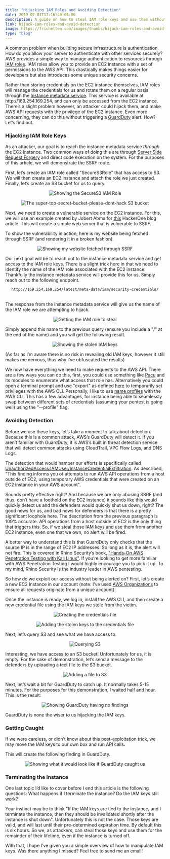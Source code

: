 ```yaml
---
title: "Hijacking IAM Roles and Avoiding Detection"
date: 2019-07-01T17:16:40-06:00
description: A guide on how to steal IAM role keys and use them without being detected
link: hijack-iam-roles-and-avoid-detection
image: https://frichetten.com/images/thumbs/hijack-iam-roles-and-avoid-detection
type: "blog"
---
```

<p>A common problem when building secure infrastructure is authentication. How do you allow your server to authenticate with other services securely? AWS provides a simple way to manage authentication to resources through <a href="https://docs.aws.amazon.com/AWSEC2/latest/UserGuide/iam-roles-for-amazon-ec2.html">IAM roles</a>. IAM roles allow you to provide an EC2 instance with a set of permissions to the AWS API. This drastically makes things easier for developers but also introduces some unique security concerns.</p><p>Rather than storing credentials on the EC2 instance themselves, IAM roles will manage the credentials for us and rotate them on a regular basis through the <a href="https://docs.aws.amazon.com/AWSEC2/latest/UserGuide/ec2-instance-metadata.html">Instance metadata service</a>. This service is available at http://169.254.169.254, and can only be accessed from the EC2 instance. There’s a slight problem however, an attacker could hijack them, and make AWS API requests with the privilege of the EC2 instance. Even more concerning, they can do this without triggering a <a href="https://aws.amazon.com/guardduty/">GuardDuty</a> alert. How? Let’s find out.</p><h3>Hijacking IAM Role Keys</h3><p>As an attacker, our goal is to reach the instance metadata service <i>through</i> the EC2 instance. Two common ways of doing this are through <a href="https://www.owasp.org/index.php/Server_Side_Request_Forgery">Server Side Request Forgery</a> and direct code execution on the system. For the purposes of this article, we will demonstrate the SSRF route.</p><p>First, let’s create an IAM role called "SecureS3Role" that has access to S3. We will then create an EC2 instance and attach the role we just created. Finally, let’s create an S3 bucket for us to query.</p><p style="text-align:center"><img src="/images/blog/hijack-iam-roles-and-avoid-detection/create_s3.png" alt="Showing the SecureS3 IAM Role" style="max-width:95%" class="img-responsive" /></p><p style="text-align:center"><img src="/images/blog/hijack-iam-roles-and-avoid-detection/s3_bucket.png" alt="The super-top-secret-bucket-please-dont-hack S3 bucket" style="max-width:95%"/></p><p>Next, we need to create a vulnerable service on the EC2 instance. For this, we will use an example created by Jobert Abma for <a href="https://www.hackerone.com/blog-How-To-Server-Side-Request-Forgery-SSRF">this</a> HackerOne blog article. This will create a simple web server that is vulnerable to SSRF.</p><p>To show the vulnerability in action, here is my website being fetched through SSRF (and rendering it in a broken fashion).</p><p style="text-align:center"><img src="/images/blog/hijack-iam-roles-and-avoid-detection/broken_website.png" alt="Showing my website fetched through SSRF" style="max-width:95%"/></p><p>Our next goal will be to reach out to the instance metadata service and get access to the IAM role keys. There is a slight trick here in that we need to identify the name of the IAM role associated with the EC2 instance. Thankfully the instance metadata service will provide this for us. Simply reach out to the following endpoint.</p><center><code>http://169.254.169.254/latest/meta-data/iam/security-credentials/</code></center><br><p>The response from the instance metadata service will give us the name of the IAM role we are attempting to hijack.</p><p style="text-align:center"><img src="/images/blog/hijack-iam-roles-and-avoid-detection/iam_role.png" alt="Getting the IAM role to steal" style="max-width:95%"/></p><p>Simply append this name to the previous query (ensure you include a "/" at the end of the name) and you will get the following result.</p><p style="text-align:center"><img src="/images/blog/hijack-iam-roles-and-avoid-detection/iam_keys.png" alt="Showing the stolen IAM keys" style="max-width:95%"/></p><p>(As far as I’m aware there is no risk in revealing old IAM keys, however it still makes me nervous, thus why I’ve obfuscated the results)</p><p>We now have everything we need to make requests to the AWS API. There are a few ways you can do this, first, you could use something like <a href="https://github.com/RhinoSecurityLabs/pacu">Pacu</a> and its modules to enumerate what access that role has. Alternatively you could open a terminal prompt and use "export" as defined <a href="https://docs.aws.amazon.com/IAM/latest/UserGuide/id_credentials_temp_use-resources.html">here</a> to temporarily set privileges with the AWS CLI. Personally, I like to use <a href="https://docs.aws.amazon.com/cli/latest/userguide/cli-configure-profiles.html">name profiles</a> with the AWS CLI. This has a few advantages, for instance being able to seamlessly swap between different sets of credentials (assuming your pentest is going well) using the "--profile" flag.</p><h3>Avoiding Detection</h3><p>Before we use these keys, let’s take a moment to talk about detection. Because this is a common attack, AWS’s GuardDuty will detect it. If you aren’t familiar with GuardDuty, it is AWS’s built in threat detection service that will detect common attacks using CloudTrail, VPC Flow Logs, and DNS Logs.</p><p>The detection that would hamper our efforts is specifically called <a href="https://docs.aws.amazon.com/guardduty/latest/ug/guardduty_unauthorized.html#unauthorized11" style="word-wrap:break-word">UnauthorizedAccess:IAMUser/InstanceCredentialExfiltration</a>. As described, "This finding informs you of attempts to run AWS API operations from a host outside of EC2, using temporary AWS credentials that were created on an EC2 instance in your AWS account".</p><p>Sounds pretty effective right? And because we are only abusing SSRF (and thus, don’t have a foothold on the EC2 instance) it sounds like this would quickly detect us and the defenders would quickly shut us down, right? The good news for us, and bad news for defenders is that there is a pretty significant loophole here. The description from the previous paragraph is 100% accurate. API operations from a host outside of EC2 is the only thing that triggers this. So, if we steal those IAM keys and use them from another EC2 instance, even one that we own, no alert will be fired.</p><p>A better way to understand this is that GuardDuty only checks that the source IP is in the range of EC2 IP addresses. So long as it is, the alert will not fire. This is covered in Rhino Security’s book, <a href="https://www.amazon.com/dp/1789136725/ref=cm_sw_r_cp_ep_dp_gJ0CBbVZQBR6Y">"Hands-On AWS Penetration Testing with Kali Linux"</a>. If you’re looking to get more familiar with AWS Penetration Testing I would highly encourage you to pick it up. To my mind, Rhino Security is the industry leader in AWS pentesting.</p><p>So how do we exploit our access without being alerted on? First, let’s create a new EC2 Instance in our account (note: I’ve used <a href="https://aws.amazon.com/organizations/">AWS Organizations</a> to ensure all requests originate from a unique account).</p><p>Once the instance is ready, we log in, install the AWS CLI, and then create a new credential file using the IAM keys we stole from the victim.</p><p style="text-align:center"><img src="/images/blog/hijack-iam-roles-and-avoid-detection/create_credentials.png" alt="Creating the credentials file" style="max-width:95%"/></p><p style="text-align:center"><img src="/images/blog/hijack-iam-roles-and-avoid-detection/add_keys.png" alt="Adding the stolen keys to the credentials file" style="max-width:95%"/></p><p>Next, let’s query S3 and see what we have access to.</p><p style="text-align:center"><img src="/images/blog/hijack-iam-roles-and-avoid-detection/query_s3.png" alt="Querying S3" style="max-width:95%"/></p><p>Interesting, we have access to an S3 bucket! Unfortunately for us, it is empty. For the sake of demonstration, let’s send a message to the defenders by uploading a text file to the S3 bucket.</p><p style="text-align:center"><img src="/images/blog/hijack-iam-roles-and-avoid-detection/send_message.png" alt="Adding a file to S3" style="max-width:95%"/></p><p>Next, let’s wait a bit for GuardDuty to catch up. It normally takes 5-15 minutes. For the purposes for this demonstration, I waited half and hour. This is the result:</p><p style="text-align:center"><img src="/images/blog/hijack-iam-roles-and-avoid-detection/no_findings.png" alt="Showing GuardDuty having no findings" style="max-width:95%"/></p><p>GuardDuty is none the wiser to us hijacking the IAM keys.</p><h3>Getting Caught</h3><p>If we were careless, or didn’t know about this post-exploitation trick, we may move the IAM keys to our own box and run API calls.</p><p>This will create the following finding in GuardDuty.</p><p style="text-align:center"><img src="/images/blog/hijack-iam-roles-and-avoid-detection/caught.png" alt="Showing what it would look like if GuardDuty caught us" style="max-width:95%"/></p><h3>Terminating the Instance</h3><p>One last topic I’d like to cover before I end this article is the following questions: What happens if I terminate the instance? Do the IAM keys still work?</p><p>Your instinct may be to think "If the IAM keys are tied to the instance, and I terminate the instance, then they should be invalidated shortly after the instance is shut down". Unfortunately this is not the case. Those keys are valid, and will last until their pre-determined expiration time. By default this is six hours. So we, as attackers, can steal those keys and use them for the remainder of their lifetime, even if the instance is turned off.</p><p>With that, I hope I’ve given you a simple overview of how to manipulate IAM keys. Was there anything I missed? Feel free to send me an email!</p>
